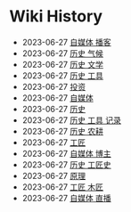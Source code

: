 # Wiki History

- 2023-06-27        [自媒体 播客](/0014_自媒体_播客)
- 2023-06-27        [历史 气候](/0006_历史_气候)
- 2023-06-27        [历史 文学](/0008_历史_文学)
- 2023-06-27        [历史 工具](/0004_历史_工具)
- 2023-06-27        [投资](/0010_投资)
- 2023-06-27        [自媒体](/0011_自媒体)
- 2023-06-27        [历史](/0003_历史)
- 2023-06-27        [历史 工具 记录](/0005_历史_工具_记录)
- 2023-06-27        [历史 农耕](/0007_历史_农耕)
- 2023-06-27        [工匠](/0015_工匠)
- 2023-06-27        [自媒体 博主](/0012_自媒体_博主)
- 2023-06-27        [历史 工匠史](/0016_历史_工匠史)
- 2023-06-27        [原理](/0009_原理)
- 2023-06-27        [工匠 木匠](/0017_工匠_木匠)
- 2023-06-27        [自媒体 直播](/0013_自媒体_直播)
